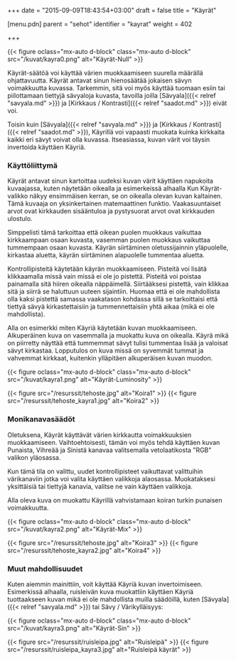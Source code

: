 +++
date = "2015-09-09T18:43:54+03:00"
draft = false
title = "Käyrät"

[menu.pdn]
    parent = "sehot"
    identifier = "kayrat"
    weight = 402

+++

{{< figure oclass="mx-auto d-block" class="mx-auto d-block" src="/kuvat/kayra0.png" alt="Käyrät-Null" >}}

Käyrät-säätöä voi käyttää värien muokkaamiseen suurella määrällä ohjattavuutta. Käyrät antavat sinun hienosäätää jokaisen sävyn
voimakkuutta kuvassa. Tarkemmin, sitä voi myös käyttää tuomaan esiin tai piilottamaan tiettyjä sävyaloja kuvasta, tavoilla joilla
[Sävyala]({{< relref "savyala.md" >}}) ja [Kirkkaus / Kontrasti]({{< relref "saadot.md" >}}) eivät voi.

Toisin kuin [Sävyala]({{< relref "savyala.md" >}}) ja [Kirkkaus / Kontrasti]({{< relref "saadot.md" >}}), Käyrillä voi vapaasti muokata
kuinka kirkkaita kaikki eri sävyt voivat olla kuvassa. Itseasiassa, kuvan värit voi täysin invertoida käyttäen Käyriä.

### Käyttöliittymä

Käyrät antavat sinun kartoittaa uudeksi kuvan värit käyttäen napukoita kuvaajassa, kuten näytetään oikealla ja esimerkeissä alhaalla Kun
Käyrät-valikko näkyy ensimmäisen kerran, se on oikealla olevan kuvan kaltainen. Tämä kuvaaja on yksinkertainen matemaattinen funktio.
Vaakasuuntaiset arvot ovat kirkkauden sisääntuloa ja pystysuorat arvot ovat kirkkauden ulostulo.

Simppelisti tämä tarkoittaa että oikean puolen muokkaus vaikuttaa kirkkaampaan osaan kuvasta, vasemman puolen muokkaus vaikuttaa tummempaan
osaan kuvasta. Käyrän siirtäminen oletussijainnin yläpuolelle, kirkastaa aluetta, käyrän siirtäminen alapuolelle tummentaa aluetta.

Kontrollipisteitä käytetään käyrän muokkaamiseen. Pisteitä voi lisätä klikkaamalla missä vain missä ei ole jo pistettä. Pisteitä voi poistaa
painamalla sitä hiiren oikealla näppäimellä. Siirtääksesi pistettä, vain klikkaa sitä ja siirrä se haluttuun uuteen sijaintiin. Huomaa että
ei ole mahdollista olla kaksi pistettä samassa vaakatason kohdassa sillä se tarkoittaisi että tiettyä sävyä kirkastettaisiin ja tummennettaisiin
yhtä aikaa (mikä ei ole mahdollista).

Alla on esimerkki miten Käyriä käytetään kuvan muokkaamiseen. Alkuperäinen kuva on vasemmalla ja muokattu kuva on oikealla. Käyrä mikä on
piirretty näyttää että tummemmat sävyt tulisi tummentaa lisää ja valoisat sävyt kirkastaa. Lopputulos on kuva missä on syvemmät tummat ja
vahvemmat kirkkaat, kuitenkin ylläpitäen alkuperäisen kuvan muodon.

{{< figure oclass="mx-auto d-block" class="mx-auto d-block" src="/kuvat/kayra1.png" alt="Käyrät-Luminosity" >}}

<div class="d-flex flex-wrap justify-content-center">

{{< figure src="/resurssit/tehoste.jpg" alt="Koira1" >}}
{{< figure src="/resurssit/tehoste_kayra1.jpg" alt="Koira2" >}}

</div>

### Monikanavasäädöt

Oletuksena, Käyrät käyttävät värien kirkkautta voimakkuuksien muokkaamiseen. Vaihtoehtoisesti, tämän voi myös tehdä käyttäen kuvan Punaista,
Vihreää ja Sinistä kanavaa valitsemalla vetolaatikosta "RGB" valikon yläosassa.

Kun tämä tila on valittu, uudet kontrollipisteet vaikuttavat valittuihin värikanaviin jotka voi valita käyttäen valikkoja alaosassa.
Muokataksesi yksittäisiä tai tiettyjä kanavia, valitse ne vain käyttäen valikkoja.

Alla oleva kuva on muokattu Käyrillä vahvistamaan koiran turkin punaisen voimakkuutta.

{{< figure oclass="mx-auto d-block" class="mx-auto d-block" src="/kuvat/kayra2.png" alt="Käyrät-Mix" >}}

<div class="d-flex flex-wrap justify-content-center">

{{< figure src="/resurssit/tehoste.jpg" alt="Koira3" >}}
{{< figure src="/resurssit/tehoste_kayra2.jpg" alt="Koira4" >}}

</div>

### Muut mahdollisuudet

Kuten aiemmin mainittiin, voit käyttää Käyriä kuvan invertoimiseen. Esimerkissä alhaalla, ruisleivän kuva muokattiin käyttäen Käyriä tuottaakseen
kuvan mikä ei ole mahdollista muilla säädöillä, kuten [Sävyala]({{< relref "savyala.md" >}}) tai Sävy / Värikylläisyys:

{{< figure oclass="mx-auto d-block" class="mx-auto d-block" src="/kuvat/kayra3.png" alt="Käyrät-Sin" >}}

<div class="d-flex flex-wrap justify-content-center">

{{< figure src="/resurssit/ruisleipa.jpg" alt="Ruisleipä" >}}
{{< figure src="/resurssit/ruisleipa_kayra3.jpg" alt="Ruisleipä käyrät" >}}

</div>
